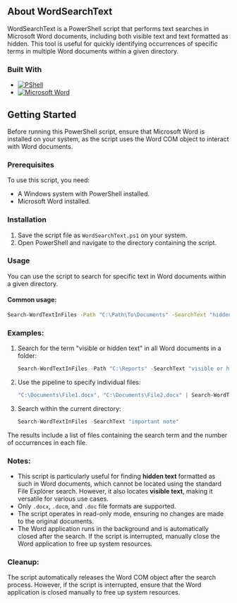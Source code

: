 <!-- ABOUT THE PROJECT -->
## About WordSearchText

WordSearchText is a PowerShell script that performs text searches in Microsoft Word documents, including both visible text and text formatted as hidden. This tool is useful for quickly identifying occurrences of specific terms in multiple Word documents within a given directory.

### Built With

* [![PShell][PShell-img]][PShell-url]
* [![Microsoft Word][Word-img]][Word-url]

<!-- GETTING STARTED -->
## Getting Started

Before running this PowerShell script, ensure that Microsoft Word is installed on your system, as the script uses the Word COM object to interact with Word documents.

### Prerequisites

To use this script, you need:
* A Windows system with PowerShell installed.
* Microsoft Word installed.

### Installation

1. Save the script file as `WordSearchText.ps1` on your system.
2. Open PowerShell and navigate to the directory containing the script.

### Usage

You can use the script to search for specific text in Word documents within a given directory. 

#### Common usage:
```sh
Search-WordTextInFiles -Path "C:\Path\To\Documents" -SearchText "hidden text"
```

### Examples:

1. Search for the term "visible or hidden text" in all Word documents in a folder:
    ```powershell
    Search-WordTextInFiles -Path "C:\Reports" -SearchText "visible or hidden text"
    ```

2. Use the pipeline to specify individual files:
    ```powershell
    "C:\Documents\File1.docx", "C:\Documents\File2.docx" | Search-WordTextInFiles -SearchText "specific term"
    ```

3. Search within the current directory:
    ```powershell
    Search-WordTextInFiles -SearchText "important note"
    ```

The results include a list of files containing the search term and the number of occurrences in each file.

### Notes:
- This script is particularly useful for finding **hidden text** formatted as such in Word documents, which cannot be located using the standard File Explorer search. However, it also locates **visible text**, making it versatile for various use cases.
- Only `.docx`, `.docm`, and `.doc` file formats are supported.
- The script operates in read-only mode, ensuring no changes are made to the original documents.
- The Word application runs in the background and is automatically closed after the search. If the script is interrupted, manually close the Word application to free up system resources.


### Cleanup:

The script automatically releases the Word COM object after the search process. However, if the script is interrupted, ensure that the Word application is closed manually to free up system resources.


<!-- MARKDOWN LINKS & IMAGES -->
<!-- https://www.markdownguide.org/basic-syntax/#reference-style-links -->
[PShell-img]: https://img.shields.io/badge/PowerShell-5391FE?style=plastic&logo=powershell&logoColor=5391FEf&labelColor=ffffff
[PShell-url]: https://learn.microsoft.com/en-us/training/modules/introduction-to-powershell/
[Word-img]: https://img.shields.io/badge/Microsoft_Word-2B579A?style=plastic&logo=microsoft-word&logoColor=2B579A&labelColor=ffffff
[Word-url]: https://support.microsoft.com/en-us/word